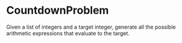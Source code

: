 # CountdownProblem
Given a list of integers and a target integer, generate all the possible arithmetic expressions that evaluate to the target.
